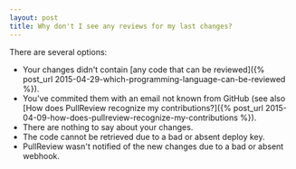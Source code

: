 ```yaml
---
layout: post
title: Why don't I see any reviews for my last changes?
---
```


There are several options:

* Your changes didn't contain
  [any code that can be reviewed]({% post_url 2015-04-29-which-programming-language-can-be-reviewed %}).
* You've commited them with an email not known from GitHub (see also
  [How does PullReview recognize my contributions?]({% post_url 2015-04-09-how-does-pullreview-recognize-my-contributions %}).
* There are nothing to say about your changes.
* The code cannot be retrieved due to a bad or absent deploy key.
* PullReview wasn't notified of the new changes due to a bad or absent webhook.
